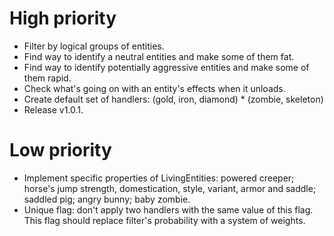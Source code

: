 # High priority
- Filter by logical groups of entities.
- Find way to identify a neutral entities and make some of them fat.
- Find way to identify potentially aggressive entities
and make some of them rapid.
- Check what's going on with an entity's effects when it unloads.
- Create default set of handlers:
(gold, iron, diamond) * (zombie, skeleton)
- Release v1.0.1.

# Low priority
- Implement specific properties of LivingEntities: powered creeper;
horse's jump strength, domestication, style, variant, armor and saddle;
saddled pig; angry bunny; baby zombie.
- Unique flag: don't apply two handlers with the same value of this
flag. This flag should replace filter's probability with a system of
 weights.